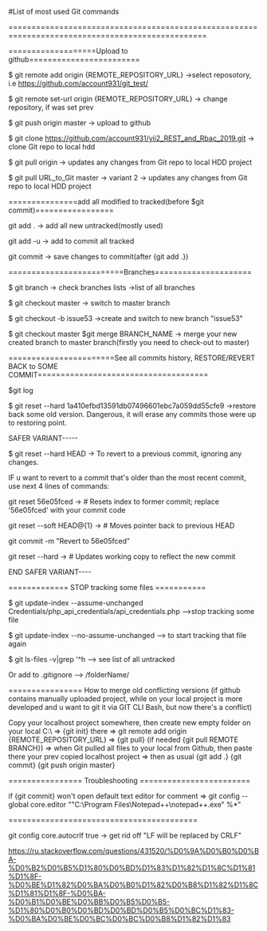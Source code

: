 #List of most used Git commands

=================================================================================================

===================Upload to github========================

$ git remote add origin {REMOTE_REPOSITORY_URL} ->select reposotory, i.e https://github.com/account931/git_test/

$ git remote set-url origin {REMOTE_REPOSITORY_URL} -> change repository, if was set prev

$ git push origin master -> upload to github

$ git clone https://github.com/account931/yii2_REST_and_Rbac_2019.git -> clone Git repo to local hdd

$ git pull origin -> updates any changes from Git repo to local HDD project

$ git pull URL_to_Git master -> variant 2 -> updates any changes from Git repo to local HDD project

===============add all modified to tracked(before $git commit)=================

git add . -> add all new untracked(mostly used)

git add -u -> add to commit all tracked

git commit -> save changes to commit(after {git add .})

=========================Branches=====================

$ git branch -> check branches lists ->list of all branches

$ git checkout master -> switch to master branch

$ git checkout -b issue53 ->create and switch to new branch "issue53"

$ git checkout master $git merge BRANCH_NAME -> merge your new created branch to master branch(firstly you need to check-out to master)

=======================See all commits history, RESTORE/REVERT BACK to SOME COMMIT=====================================

$git log

$ git reset --hard 1a410efbd13591db07496601ebc7a059dd55cfe9 ->restore back some old version. Dangerous, it will erase any commits those were up to restoring point.

SAFER VARIANT-----

$ git reset --hard HEAD -> To revert to a previous commit, ignoring any changes.

IF u want to revert to a commit that's older than the most recent commit, use next 4 lines of commands:

git reset 56e05fced -> # Resets index to former commit; replace '56e05fced' with your commit code

git reset --soft HEAD@{1} -> # Moves pointer back to previous HEAD

git commit -m "Revert to 56e05fced"

git reset --hard -> # Updates working copy to reflect the new commit

END SAFER VARIANT----



============= STOP tracking some files ===========

$ git update-index --assume-unchanged Credentials/php_api_credentials/api_credentials.php -->stop tracking some file

$ git update-index --no-assume-unchanged --> to start tracking that file again

$ git ls-files -v|grep '^h --> see list of all untracked

Or add to .gitignore --> /folderName/



================ How to merge old conflicting versions (if github contains manually uploaded project, while on your local project is more developed and u want to git it via GIT CLI Bash, but now there's a conflict)

Copy your localhost project somewhere, then create new empty folder on your local C:\ => {git init} there 
    => git remote add origin {REMOTE_REPOSITORY_URL} 
	=> {git pull} (if needed {git pull REMOTE BRANCH})
	=> when Git pulled all files to your local from Github, then paste there your prev copied localhost project 
	=> then as usual {git add .} {git commit}  {git push origin master}






================ Troubleshooting ========================

if {git commit} won't open default text editor for comment =>  git config --global core.editor "\"C:\Program Files\Notepad++\notepad++.exe\" %*"

=========================================

git config core.autocrlf true -> get rid off "LF will be replaced by CRLF"

https://ru.stackoverflow.com/questions/431520/%D0%9A%D0%B0%D0%BA-%D0%B2%D0%B5%D1%80%D0%BD%D1%83%D1%82%D1%8C%D1%81%D1%8F-%D0%BE%D1%82%D0%BA%D0%B0%D1%82%D0%B8%D1%82%D1%8C%D1%81%D1%8F-%D0%BA-%D0%B1%D0%BE%D0%BB%D0%B5%D0%B5-%D1%80%D0%B0%D0%BD%D0%BD%D0%B5%D0%BC%D1%83-%D0%BA%D0%BE%D0%BC%D0%BC%D0%B8%D1%82%D1%83